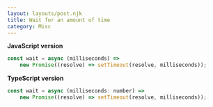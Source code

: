 ```yaml
---
layout: layouts/post.njk
title: Wait for an amount of time
category: Misc
---
```


**JavaScript version**

```js
const wait = async (milliseconds) =>
	new Promise((resolve) => setTimeout(resolve, milliseconds));
```

**TypeScript version**

```js
const wait = async (milliseconds: number) =>
	new Promise((resolve) => setTimeout(resolve, milliseconds));
```
